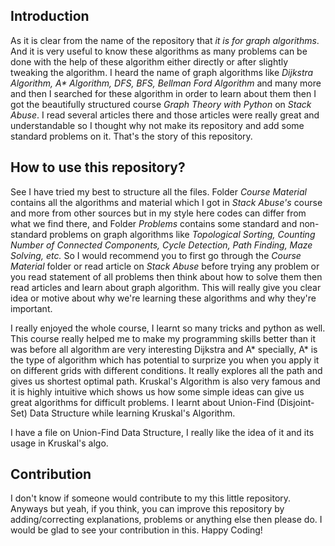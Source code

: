 ## Introduction
As it is clear from the name of the repository that *it is for graph algorithms*. And it is very useful to know these algorithms as many problems can be done with the help of these algorithm either directly or after slightly tweaking the algorithm. I heard the name of graph algorithms like *Dijkstra Algorithm, A\* Algorithm, DFS, BFS, Bellman Ford Algorithm* and many more and then I searched for these algorithm in order to learn about them then I got the beautifully structured course *Graph Theory with Python* on *Stack Abuse*. I read several articles there and those articles were really great and understandable so I thought why not make its repository and add some standard problems on it. That's the story of this repository.

## How to use this repository?
See I have tried my best to structure all the files. Folder *Course Material* contains all the algorithms and material which I got in *Stack Abuse's* course and more from other sources but in my style here codes can differ from what we find there, and Folder *Problems* contains some standard and non-standard problems on graph algorithms like *Topological Sorting, Counting Number of Connected Components, Cycle Detection, Path Finding, Maze Solving, etc.* So I would recommend you to first go through the *Course Material* folder or read article on *Stack Abuse* before trying any problem or you read statement of all problems then think about how to solve them then read articles and learn about graph algorithm. This will really give you clear idea or motive about why we're learning these algorithms and why they're important.

I really enjoyed the whole course, I learnt so many tricks and python as well. This course really helped me to make my programming skills better than it was before all algorithm are very interesting Dijkstra and A* specially, A* is the type of algorithm which has potential to surprize you when you apply it on different grids with different conditions. It really explores all the path and gives us shortest optimal path. Kruskal's Algorithm is also very famous and it is highly intuitive which shows us how some simple ideas can give us great algorithms
for difficult problems. I learnt about Union-Find (Disjoint-Set) Data Structure while learning Kruskal's Algorithm.

I have a file on Union-Find Data Structure, I really like the idea of it and its usage in Kruskal's algo.

## Contribution
I don't know if someone would contribute to my this little repository. Anyways but yeah, if you think, you can improve this repository by adding/correcting explanations, problems or anything else then please do. I would be glad to see your contribution in this. Happy Coding!